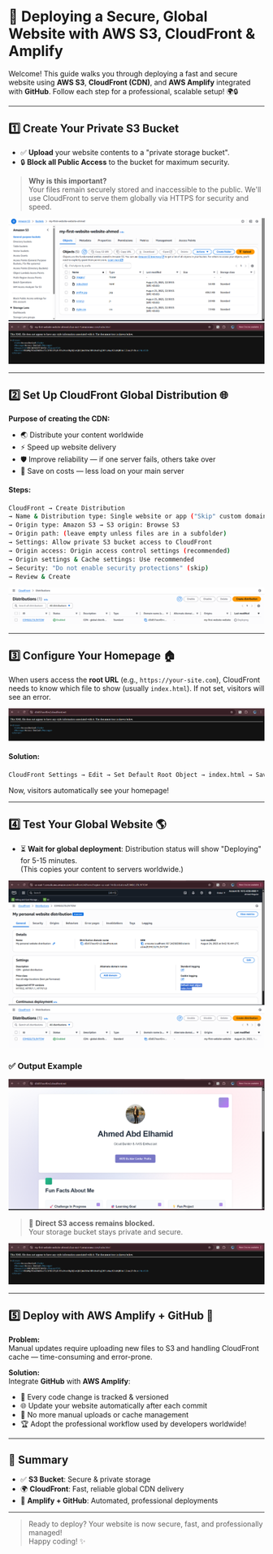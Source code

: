 # 🚀 Deploying a Secure, Global Website with AWS S3, CloudFront & Amplify

Welcome! This guide walks you through deploying a fast and secure website using **AWS S3**, **CloudFront (CDN)**, and **AWS Amplify** integrated with **GitHub**. Follow each step for a professional, scalable setup! 🌍🔒

---

## 1️⃣ Create Your Private S3 Bucket

- ✅ **Upload** your website contents to a "private storage bucket".
- 🔒 **Block all Public Access** to the bucket for maximum security.

> **Why is this important?**  
> Your files remain securely stored and inaccessible to the public. We'll use CloudFront to serve them globally via HTTPS for security and speed.

![S3 Bucket](./assets/S3-Bucket.png)
![Private Bucket](./assets/S3-access-denied.png)

---

## 2️⃣ Set Up CloudFront Global Distribution 🌐

**Purpose of creating the CDN:**
- 🌏 Distribute your content worldwide
- ⚡️ Speed up website delivery
- 🛡️ Improve reliability — if one server fails, others take over
- 💸 Save on costs — less load on your main server

#### Steps:
```bash
CloudFront → Create Distribution
→ Name & Distribution type: Single website or app ("Skip" custom domain setup)
→ Origin type: Amazon S3 → S3 origin: Browse S3
→ Origin path: (leave empty unless files are in a subfolder)
→ Settings: Allow private S3 bucket access to CloudFront
→ Origin access: Origin access control settings (recommended)
→ Origin settings & Cache settings: Use recommended
→ Security: "Do not enable security protections" (skip)
→ Review & Create
```
![CDN](./assets/CDN.png)

---

## 3️⃣ Configure Your Homepage 🏠

When users access the **root URL** (e.g., `https://your-site.com`), CloudFront needs to know which file to show (usually `index.html`). If not set, visitors will see an error.

![homepage](./assets/CDN-Root-URL-No_Access.png)

#### Solution:
```bash
CloudFront Settings → Edit → Set Default Root Object → index.html → Save
```
Now, visitors automatically see your homepage!

---

## 4️⃣ Test Your Global Website 🌎

- ⏳ **Wait for global deployment**: Distribution status will show "Deploying" for 5-15 minutes.  
  (This copies your content to servers worldwide.)

![Default root object](./assets/Default-root-object.png)
![CDN](./assets/CDN2.png)

### ✅ Output Example

![CDN-Output](./assets/Output.png)

> 🔐 **Direct S3 access remains blocked.**  
> Your storage bucket stays private and secure.

![Private Bucket](./assets/S3-access-denied.png)

---

## 5️⃣ Deploy with AWS Amplify + GitHub 🤖

**Problem:**  
Manual updates require uploading new files to S3 and handling CloudFront cache — time-consuming and error-prone.

**Solution:**  
Integrate **GitHub** with **AWS Amplify**:
- 📝 Every code change is tracked & versioned
- 🌐 Update your website automatically after each commit
- 🚫 No more manual uploads or cache management
- 🏆 Adopt the professional workflow used by developers worldwide!

---

## 🎯 Summary

- ✅ **S3 Bucket**: Secure & private storage
- 🌍 **CloudFront**: Fast, reliable global CDN delivery
- 🤖 **Amplify + GitHub**: Automated, professional deployments

---

> Ready to deploy? Your website is now secure, fast, and professionally managed!  
> Happy coding! ✨
